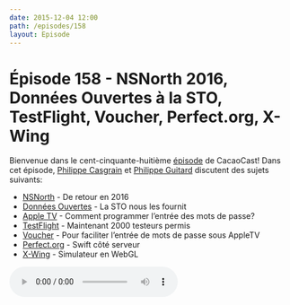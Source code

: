 ```yaml
---
date: 2015-12-04 12:00
path: /episodes/158
layout: Episode
---
```

# Épisode 158 - NSNorth 2016, Données Ouvertes à la STO, TestFlight, Voucher, Perfect.org, X-Wing
<p>Bienvenue dans le cent-cinquante-huitième <a href="https://cacaocast.com/media/cacaocast_158.mp3" title="CacaoCast Episode 158">épisode</a> de CacaoCast! Dans cet épisode, <a href="http://www.twitter.com/philippec" title="Philippe Casgrain sur Twitter">Philippe Casgrain</a> et <a href="http://www.twitter.com/philippeguitard" title="Philippe Guitard sur Twitter">Philippe Guitard</a> discutent des sujets suivants:</p>
<ul><li><a href="https://nsnorth.ca" title="NSNorth">NSNorth</a> - De retour en 2016</li>
<li><a href="https://github.com/JohnCoates/Aerial" title="Données Ouvertes">Données Ouvertes</a> - La STO nous les fournit</li>
<li><a href="http://ici.radio-canada.ca/regions/ottawa/2015/11/26/004-sto-societe-transport-outaouais-gatineau-donnees-ouvertes-twitter.shtml" title="Apple TV">Apple TV</a> - Comment programmer l’entrée des mots de passe?</li>
<li><a href="https://developer.apple.com/news/?id=11102015e" title="TestFlight">TestFlight</a> - Maintenant 2000 testeurs permis</li>
<li><a href="https://github.com/rsattar/Voucher" title="Voucher">Voucher</a> - Pour faciliter l’entrée de mots de passe sous AppleTV</li>
<li><a href="http://perfect.org/" title="Perfect.org">Perfect.org</a> - Swift côté serveur</li>
<li><a href="http://oos.moxiecode.com/js_webgl/xwing/" title="X-Wing">X-Wing</a> - Simulateur en WebGL</li>
</ul>
<p><audio controls><source src="https://cacaocast.com/media/cacaocast_158.mp3" type="audio/mpeg"><source src="https://cacaocast.com/media/cacaocast_158.mp3" type="audio/mp4">Votre navigateur ne supporte pas l'élément audio / Your browser does not support the audio element.</audio></p>
